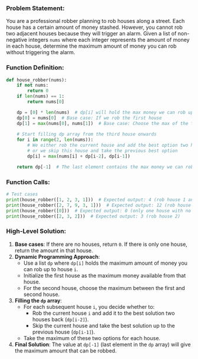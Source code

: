 ### Problem Statement:
You are a professional robber planning to rob houses along a street. Each house has a certain amount of money stashed. However, you cannot rob two adjacent houses because they will trigger an alarm. Given a list of non-negative integers `nums` where each integer represents the amount of money in each house, determine the maximum amount of money you can rob without triggering the alarm.

### Function Definition:
```python
def house_robber(nums):
    if not nums: 
        return 0
    if len(nums) == 1: 
        return nums[0]

    dp = [0] * len(nums)  # dp[i] will hold the max money we can rob up to house i
    dp[0] = nums[0]  # Base case: If we rob the first house
    dp[1] = max(nums[0], nums[1])  # Base case: Choose the max of the first two houses
    
    # Start filling dp array from the third house onwards
    for i in range(2, len(nums)):
        # We either rob the current house and add the best option two houses before
        # or we skip this house and take the previous best option
        dp[i] = max(nums[i] + dp[i-2], dp[i-1])

    return dp[-1]  # The last element contains the max money we can rob
```

### Function Calls:

```python
# Test cases
print(house_robber([1, 2, 3, 1]))  # Expected output: 4 (rob house 1 and house 3)
print(house_robber([2, 7, 9, 3, 1]))  # Expected output: 12 (rob house 1, 3, and 5)
print(house_robber([0]))  # Expected output: 0 (only one house with no money)
print(house_robber([2, 3, 2]))  # Expected output: 3 (rob house 2)
```

### High-Level Solution:
1. **Base cases**: If there are no houses, return `0`. If there is only one house, return the amount in that house.
2. **Dynamic Programming Approach**:
    - Use a list `dp` where `dp[i]` holds the maximum amount of money you can rob up to house `i`.
    - Initialize the first house as the maximum money available from that house.
    - For the second house, choose the maximum between the first and second house.
3. **Filling the `dp` array**:
    - For each subsequent house `i`, you decide whether to:
      - Rob the current house `i` and add it to the best solution two houses back (`dp[i-2]`).
      - Skip the current house and take the best solution up to the previous house (`dp[i-1]`).
    - Take the maximum of these two options for each house.
4. **Final Solution**: The value at `dp[-1]` (last element in the `dp` array) will give the maximum amount that can be robbed.
